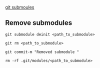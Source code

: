 [git submoules](https://www.atlassian.com/git/tutorials/git-submodule)


## Remove submodules


```git submodule deinit <path_to_submodule>```

```git rm <path_to_submodule>```

```git commit-m "Removed submodule "```

```rm -rf .git/modules/<path_to_submodule>```